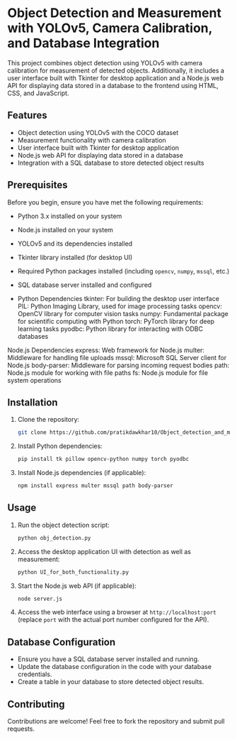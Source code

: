 # Object Detection and Measurement with YOLOv5, Camera Calibration, and Database Integration

This project combines object detection using YOLOv5 with camera calibration for measurement of detected objects. Additionally, it includes a user interface built with Tkinter for desktop application and a Node.js web API for displaying data stored in a database to the frontend using HTML, CSS, and JavaScript.

## Features

- Object detection using YOLOv5 with the COCO dataset
- Measurement functionality with camera calibration
- User interface built with Tkinter for desktop application
- Node.js web API for displaying data stored in a database
- Integration with a SQL database to store detected object results

## Prerequisites

Before you begin, ensure you have met the following requirements:

- Python 3.x installed on your system
- Node.js installed on your system
- YOLOv5 and its dependencies installed
- Tkinter library installed (for desktop UI)
- Required Python packages installed (including `opencv`, `numpy`, `mssql`, etc.)
- SQL database server installed and configured

- Python Dependencies
  tkinter: For building the desktop user interface
  PIL: Python Imaging Library, used for image processing tasks
  opencv: OpenCV library for computer vision tasks
  numpy: Fundamental package for scientific computing with Python
  torch: PyTorch library for deep learning tasks
  pyodbc: Python library for interacting with ODBC databases

Node.js Dependencies
  express: Web framework for Node.js
  multer: Middleware for handling file uploads
  mssql: Microsoft SQL Server client for Node.js
  body-parser: Middleware for parsing incoming request bodies
  path: Node.js module for working with file paths
  fs: Node.js module for file system operations


## Installation

1. Clone the repository:

    ```bash
    git clone https://github.com/pratikdawkhar10/Object_detection_and_measurement_with_yolov5
    ```

2. Install Python dependencies:

    ```bash
    pip install tk pillow opencv-python numpy torch pyodbc
    ```

3. Install Node.js dependencies (if applicable):

    ```bash
    npm install express multer mssql path body-parser
    ```

## Usage

1. Run the object detection script:

    ```bash
    python obj_detection.py
    ```

2. Access the desktop application UI with detection as well as measurement:

    ```bash
    python UI_for_both_functionality.py
    ```

3. Start the Node.js web API (if applicable):

    ```bash
    node server.js
    ```

4. Access the web interface using a browser at `http://localhost:port` (replace `port` with the actual port number configured for the API).

## Database Configuration

- Ensure you have a SQL database server installed and running.
- Update the database configuration in the code with your database credentials.
- Create a table in your database to store detected object results.

## Contributing

Contributions are welcome! Feel free to fork the repository and submit pull requests.
